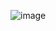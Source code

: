 ![image](https://github.com/pabloDYEL/ESTATICA-44/assets/116923433/28d9931a-6b57-44e8-b088-2cb364e21db0)
